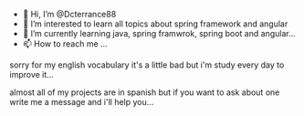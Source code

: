 - 👋 Hi, I’m @Dcterrance88
- 👀 I’m interested to learn all topics about spring framework and angular 
- 🌱 I’m currently learning java, spring framwrok, spring boot and angular...
- 📫 How to reach me ...

sorry for my english vocabulary it's a little bad but i'm study every day to improve it...

almost all of my projects are in spanish but if you want to ask about one write me a message and i'll help you...

<!---
Dcterrance88/Dcterrance88 is a ✨ special ✨ repository because its `README.md` (this file) appears on your GitHub profile.
You can click the Preview link to take a look at your changes.
--->
